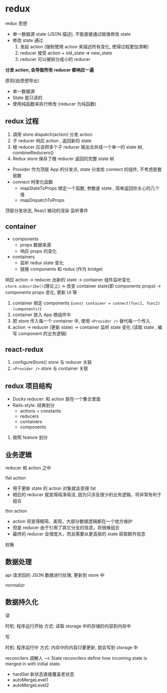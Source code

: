 # redux

redux 思想

- 单一数据源 state (JSON 描述), 不能直接通过赋值修改 state
- 修改 state 通过
   1. 发起 action (强制使用 action 来描述所有变化, 使得过程更加清晰)
   2. reducer 接受 action + old_state => new_state
   3. reducer 可以被拆分成小的 reducer

**分发 action, 会导致所有 reducer 都响应一遍**

原则(由思想导出)

- 单一数据源
- State 是只读的
- 使用纯函数来执行修改 (reducer 为纯函数)

## redux 过程

1. 调用 store.dispatch(action) 分发 action
2. 子 reducer 响应 action , 返回新的 state
3. 根 reducer 应该把多个子 reducer 输出合并成一个单一的 state 树, combineReducers()
4. Redux store 保存了根 reducer 返回的完整 state 树

- Provider 作为顶层 App 的分发点, state 分发给 connect 的组件, 不考虑嵌套层数
- connect 柯里化函数
  - mapStateToProps 绑定一个函数, 参数是 state , 简单返回你关心的几个值
  - mapDispatchToProps

顶层分发状态, React 被动的渲染
监听事件

## container

- components
  - props 数据来源
  - 响应 props 的变化
- containers
  - 监听 redux state 变化
  - 链接 components 和 redux (作为 bridge)

响应 action -> reducer 出新的 state -> container 组件监听变化 `store.subscribe()`(理论上)
-> 改变 container state(即 components props) -> components props 变化, 更新 UI 等

1. container 绑定 components (`const container = connect(func1, func2)(components)`)
2. container 放入 App 根组件中
3. 把 store 传入每一个 container 中, 使用 `<Provider />`  替代每一个传入
4. action -> reducer (更新 state) -> container 监听 state 变化 (读取 state , 编写 component 的业务逻辑)

## react-redux

1. configureStore()  store 与 reducer 关联
2. `<Provider />`    store 与 container 关联

## redux 项目结构

- Ducks reducer: 和 action 放在一个集合里面
- Rails-style: 经典划分
  - actions + constants
  - reducers
  - containers
  - components

1. 按照 feature 划分

## 业务逻辑

reducer 和 action 之中

flat action

- 用于更新 state 的 action 对象就会变得 fat
- 相应的 reducer 就变得纯净简洁, 因为只涉及很少的业务逻辑，将非常有利于组合

thin action

- action 将变得精简、美观，大部分数据逻辑都在一个地方维护
- 但是 reducer 由于引用了其它分支的信息，将很难组合
- 最终的 reducer 会很庞大，而且需要从更高层的 state 获取额外信息

权衡

## 数据处理

api 请求回的 JSON 数据进行处理, 更新到 store 中

normalizr

## 数据持久化

读

时机: 程序运行开始
方式: 读取 storage 中的存储的内容到内存中

写

时机: 程序运行中
方式: 内存中的内容只要更新, 就会写到 storage 中

reconcilers 调解人 -->  State reconcilers define how incoming state is merged in with initial state.

- hardSet  新状态直接覆盖老状态
- autoMergeLevel1
- autoMergeLevel2